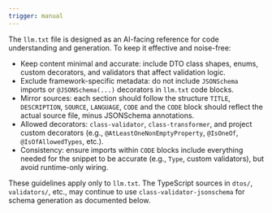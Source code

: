 ```yaml
---
trigger: manual
---
```


The `llm.txt` file is designed as an AI-facing reference for code understanding and generation. To keep it effective and noise-free:

- Keep content minimal and accurate: include DTO class shapes, enums, custom decorators, and validators that affect validation logic.
- Exclude framework-specific metadata: do not include `JSONSchema` imports or `@JSONSchema(...)` decorators in `llm.txt` code blocks.
- Mirror sources: each section should follow the structure `TITLE`, `DESCRIPTION`, `SOURCE`, `LANGUAGE`, `CODE` and the `CODE` block should reflect the actual source file, minus JSONSchema annotations.
- Allowed decorators: `class-validator`, `class-transformer`, and project custom decorators (e.g., `@AtLeastOneNonEmptyProperty`, `@IsOneOf`, `@IsOfAllowedTypes`, etc.).
- Consistency: ensure imports within `CODE` blocks include everything needed for the snippet to be accurate (e.g., `Type`, custom validators), but avoid runtime-only wiring.

These guidelines apply only to `llm.txt`. The TypeScript sources in `dtos/`, `validators/`, etc., may continue to use `class-validator-jsonschema` for schema generation as documented below.